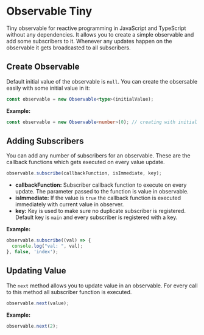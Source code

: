 # Observable Tiny

Tiny observable for reactive programming in JavaScript and TypeScript without any dependencies.
It allows you to create a simple observable and add some subscribers to it. Whenever any updates happen on the observable it gets broadcasted to all subscribers.

## Create Observable

Default initial value of the observable is `null`. You can create the obsersable easily with some initial value in it:

```ts
const observable = new Observable<type>(initialValue);
```

**Example:**

```ts
const observable = new Observable<number>(0); // creating with initial value zero
```

## Adding Subscribers

You can add any number of subscribers for an observable. These are the callback functions which gets executed on every value update.

```ts
observable.subscribe(callbackFunction, isImmediate, key);
```

* **callbackFunction:** Subscriber callback function to execute on every update. The parameter passed to the function is value in observable.
* **isImmediate:** If the value is `true` the callback function is executed immediately with current value in observer.
* **key:** Key is used to make sure no duplicate subscriber is registered. Default key is `main` and every subscriber is registered with a key.

**Example:**

```ts
observable.subscribe((val) => {
  console.log("val: ", val);
}, false, 'index');
```

## Updating Value

The `next` method allows you to update value in an observable. For every call to this method all subscriber function is executed.

```ts
observable.next(value);
```

**Example:**

```ts
observable.next(2);
```
